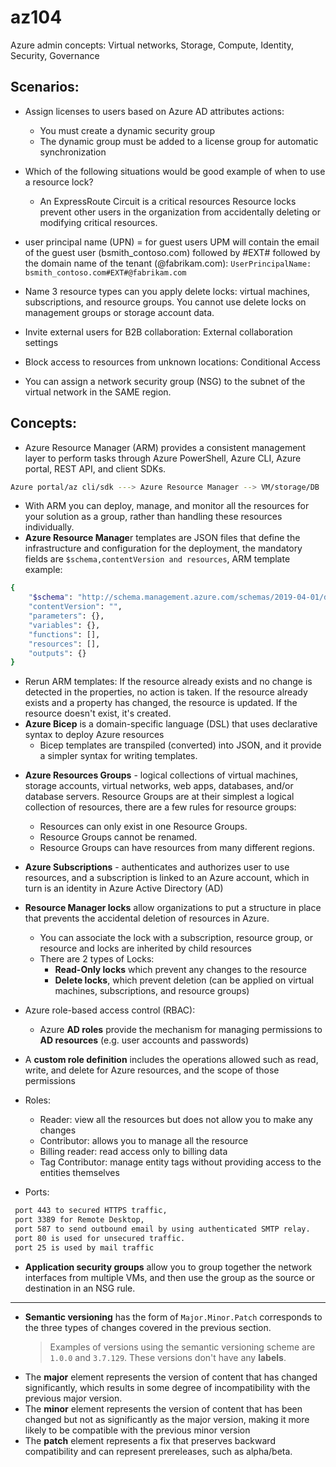 # az104

Azure admin concepts: Virtual networks, Storage, Compute, Identity, Security, Governance


## Scenarios:

* Assign licenses to users based on Azure AD attributes actions:
  - You must create a dynamic security group
  - The dynamic group must be added to a license group for automatic synchronization

* Which of the following situations would be good example of when to use a resource lock?
  - An ExpressRoute Circuit is a critical resources Resource locks prevent other users in the organization from accidentally deleting or modifying critical resources.

* user principal name (UPN) = for guest users UPM will contain the email of the guest user (bsmith_contoso.com) followed by #EXT# followed by the domain name of the tenant (@fabrikam.com):
`UserPrincipalName: bsmith_contoso.com#EXT#@fabrikam.com`

* Name 3 resource types can you apply delete locks: virtual machines, subscriptions, and resource groups. You cannot use delete locks on management groups or storage account data.

* Invite external users for B2B collaboration: External collaboration settings
* Block access to resources from unknown locations: Conditional Access
* You can assign a network security group (NSG) to the subnet of the virtual network in the SAME region.

## Concepts:

* Azure Resource Manager (ARM) provides a consistent management layer to perform tasks through Azure PowerShell, Azure CLI, Azure portal, REST API, and client SDKs.
```bash
Azure portal/az cli/sdk ---> Azure Resource Manager --> VM/storage/DB
```
  - With ARM you can deploy, manage, and monitor all the resources for your solution as a group, rather than handling these resources individually.
  - **Azure Resource Manage**r templates are JSON files that define the infrastructure and configuration for the deployment, the mandatory fields are `$schema,contentVersion and resources`, ARM template example:
```bash
{
    "$schema": "http://schema.management.​azure.com/schemas/2019-04-01/deploymentTemplate.json#",​
    "contentVersion": "",​
    "parameters": {},​
    "variables": {},​
    "functions": [],​
    "resources": [],​
    "outputs": {}​
}
```
-  Rerun ARM templates: If the resource already exists and no change is detected in the properties, no action is taken. If the resource already exists and a property has changed, the resource is updated. If the resource doesn't exist, it's created.
- **Azure Bicep** is a domain-specific language (DSL) that uses declarative syntax to deploy Azure resources
  - Bicep templates are transpiled (converted) into JSON, and it provide a simpler syntax for writing templates.

* **Azure Resources Groups** - logical collections of virtual machines, storage accounts, virtual networks, web apps, databases, and/or database servers. Resource Groups are at their simplest a logical collection of resources, there are a few rules for resource groups:
  - Resources can only exist in one Resource Groups.
  - Resource Groups cannot be renamed.
  - Resource Groups can have resources from many different regions.

* **Azure Subscriptions** - authenticates and authorizes user to use resources, and a subscription is linked to an Azure account, which in turn is an identity in Azure Active Directory (AD)

*  **Resource Manager locks** allow organizations to put a structure in place that prevents the accidental deletion of resources in Azure.
   - You can associate the lock with a subscription, resource group, or resource and locks are inherited by child resources
   - There are 2 types of Locks:
     - **Read-Only locks** which prevent any changes to the resource
     - **Delete locks**, which prevent deletion (can be applied on virtual machines, subscriptions, and resource groups)

* Azure role-based access control (RBAC):
  - Azure **AD roles** provide the mechanism for managing permissions to **AD resources** (e.g. user accounts and passwords)
 
 * A **custom role definition** includes the operations allowed such as read, write, and delete for Azure resources, and the scope of those permissions

* Roles:
  - Reader: view all the resources but does not allow you to make any changes
  - Contributor: allows you to manage all the resource
  - Billing reader: read access only to billing data 
  - Tag Contributor: manage entity tags without providing access to the entities themselves

* Ports:
```bash
 port 443 to secured HTTPS traffic, 
 port 3389 for Remote Desktop,  
 port 587 to send outbound email by using authenticated SMTP relay. 
 port 80 is used for unsecured traffic. 
 port 25 is used by mail traffic
```

* **Application security groups** allow you to group together the network interfaces from multiple VMs, and then use the group as the source or destination in an NSG rule.

---

* **Semantic versioning**  has the form of `Major.Minor.Patch` corresponds to the three types of changes covered in the previous section.
  > Examples of versions using the semantic versioning scheme are `1.0.0` and `3.7.129`. These versions don't have any **labels**.
* The **major** element represents the version of content that has changed significantly, which results in some degree of incompatibility with the previous major version.
* The **minor** element represents the version of content that has been changed but not as significantly as the major version, making it more likely to be compatible with the previous minor version
*  The **patch** element represents a fix that preserves backward compatibility and can represent prereleases, such as alpha/beta.
